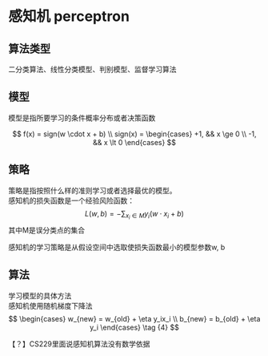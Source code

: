 # 感知机 perceptron

## 算法类型

二分类算法、线性分类模型、判别模型、监督学习算法

## 模型

模型是指所要学习的条件概率分布或者决策函数

$$
f(x) = sign(w \cdot x + b)   \\
sign(x) = 
\begin{cases}
 +1, && x \ge 0 \\
 -1, && x \lt 0
 \end{cases}
$$

## 策略

策略是指按照什么样的准则学习或者选择最优的模型。  
感知机的损失函数是一个经验风险函数：  
$$
L(w, b) = - \sum_{x_i \in M}y_i (w \cdot x_i + b)  \tag {1}
$$
其中M是误分类点的集合

感知机的学习策略是从假设空间中选取使损失函数最小的模型参数w, b

## 算法

学习模型的具体方法  
感知机使用随机梯度下降法  
$$
\begin{cases}
w_{new} = w_{old} + \eta y_ix_i \\
b_{new} = b_{old} + \eta y_i
\end{cases} \tag {4}
$$

【？】CS229里面说感知机算法没有数学依据